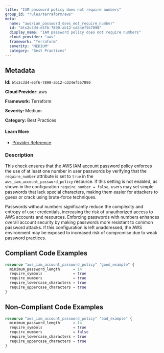 ```yaml
---
title: "IAM password policy does not require numbers"
group_id: "rules/terraform/aws"
meta:
  name: "aws/iam_password_does_not_require_number"
  id: "bts2c3d4-e5f6-7890-ab12-cd34ef567890"
  display_name: "IAM password policy does not require numbers"
  cloud_provider: "aws"
  framework: "Terraform"
  severity: "MEDIUM"
  category: "Best Practices"
---
```

## Metadata

**Id:** `bts2c3d4-e5f6-7890-ab12-cd34ef567890`

**Cloud Provider:** aws

**Framework:** Terraform

**Severity:** Medium

**Category:** Best Practices

#### Learn More

 - [Provider Reference](https://registry.terraform.io/providers/hashicorp/aws/latest/docs/resources/iam_account_password_policy#require_symbols)

### Description

 This check ensures that the AWS IAM account password policy enforces the use of at least one number in user passwords by verifying that the `require_number` attribute is set to `true` in the `aws_iam_account_password_policy` resource. If this setting is not enabled, as shown in the configuration `require_number = false`, users may set simple passwords that lack special characters, making them easier for attackers to guess or crack using brute-force techniques.

Passwords without numbers significantly reduce the complexity and entropy of user credentials, increasing the risk of unauthorized access to AWS accounts and resources. Enforcing passwords with numbers enhances overall account security by making passwords more resistant to common password attacks. If this configuration is left unaddressed, the AWS environment may be exposed to increased risk of compromise due to weak password practices.


## Compliant Code Examples
```terraform
resource "aws_iam_account_password_policy" "good_example" {
  minimum_password_length      = 14
  require_symbols              = true
  require_numbers              = true
  require_lowercase_characters = true
  require_uppercase_characters = true
}

```
## Non-Compliant Code Examples
```terraform
resource "aws_iam_account_password_policy" "bad_example" {
  minimum_password_length      = 14
  require_symbols              = true
  require_numbers              = false
  require_lowercase_characters = true
  require_uppercase_characters = true
}

```